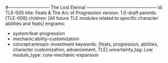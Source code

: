#───────────── The Lost Eternal ──────────────────────
id:        TLE-005
title:     Feats & The Arc of Progression
version:   1.0-draft
parents:   [TLE-009]
children:  [All future TLE modules related to specific character abilities and feats]
engrams:
 - system:feat-progression
 - mechanic:ability-customization
 - concept:entropic-investment
keywords:  [feats, progression, abilities, character customization, advancement, TLE]
uncertainty_tag: Low
module_type: core-mechanic-expansion